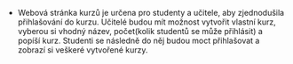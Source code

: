 - Webová stránka kurzů je určena pro studenty a učitele, aby zjednodušila přihlašování do kurzu. Učitelé budou mít možnost vytvořit vlastní kurz, vyberou si vhodný název, počet(kolik studentů se může přihlásit) a popíší kurz. Studenti se následně do něj budou moct přihlašovat a zobrazí si veškeré vytvořené kurzy.
